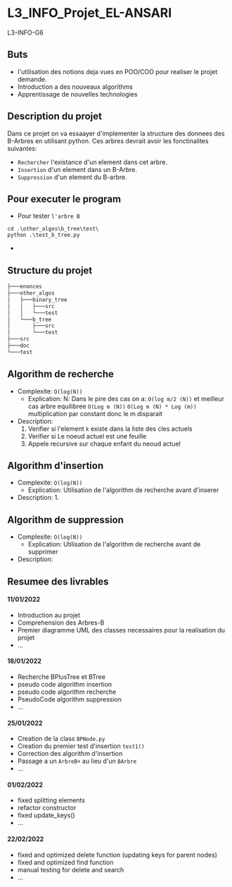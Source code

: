 # L3_INFO_Projet_EL-ANSARI
L3-INFO-G6


## Buts
* l'utilisation des notions deja vues en POO/COO pour realiser le projet demande. 
* Introduction a des nouveaux algorithms
* Apprentissage de nouvelles technologies


## Description du projet
Dans ce projet on va essaayer d'implementer la structure des donnees des B-Arbres en utilisant python. Ces arbres devrait avoir les fonctinalites suivantes:
* `Rechercher` l'existance d'un element dans cet arbre.
* `Insertion` d'un element dans un B-Arbre.
* `Suppression` d'un element du B-arbre.

## Pour executer le program
* Pour tester `l'arbre B`
```
cd .\other_algos\b_tree\test\
python .\test_b_tree.py
```
* 

## Structure du projet
```bash
├───enonces
├───other_algos
│   ├───binary_tree
│   │   ├───src
│   │   └───test
│   └───b_tree
│       ├───src
│       └───test
├───src
├───doc
└───test
```  


## Algorithm de recherche
*   Complexite: `O(log(N))`
    * Explication: N: Dans le pire des cas on a: `O(log m/2 (N))` et meilleur cas arbre equilibree `O(Log m (N))`
                      `O(Log m (N) * Log (m))` multiplication par constant donc le m disparait
*   Description: 
    1. Verifier si l'element `k` existe dans la liste des cles actuels
    2. Verifier si Le noeud actuel est une feuille
    3. Appele recursive sur chaque enfant du neoud actuel


## Algorithm d'insertion
*   Complexite: `O(log(N))`
    *   Explication: Utilisation de l'algorithm de recherche avant d'inserer
*   Description:
    1. 


## Algorithm de suppression
*   Complexite: `O(log(N))`
    *   Explication: Utilisation de l'algorithm de recherche avant de supprimer
*   Description: 


## Resumee des livrables
#### 11/01/2022
* Introduction au projet
* Comprehension des Arbres-B 
* Premier diagramme UML des classes necessaires pour la realisation du projet
* ...


#### 18/01/2022
* Recherche BPlusTree et BTree
* pseudo code algorithm insertion
* pseudo code algorithm recherche
* PseudoCode algorithm suppression
* ...


#### 25/01/2022
* Creation de la class `BPNode.py`
* Creation du premier test d'insertion `test1()`
* Correction des algorithm d'insertion
* Passage a un `ArbreB+` au lieu d'un `BArbre`
* ...


#### 01/02/2022
* fixed splitting elements
* refactor constructor
* fixed update_keys()
* ...


#### 22/02/2022
* fixed and optimized delete function (updating keys for parent nodes)
* fixed and optimized find function
* manual testing for delete and search
* ...

